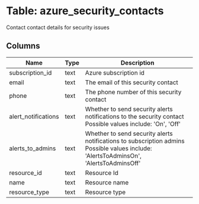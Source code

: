 
# Table: azure_security_contacts
Contact contact details for security issues
## Columns
| Name        | Type           | Description  |
| ------------- | ------------- | -----  |
|subscription_id|text|Azure subscription id|
|email|text|The email of this security contact|
|phone|text|The phone number of this security contact|
|alert_notifications|text|Whether to send security alerts notifications to the security contact Possible values include: 'On', 'Off'|
|alerts_to_admins|text|Whether to send security alerts notifications to subscription admins Possible values include: 'AlertsToAdminsOn', 'AlertsToAdminsOff'|
|resource_id|text|Resource Id|
|name|text|Resource name|
|resource_type|text|Resource type|
